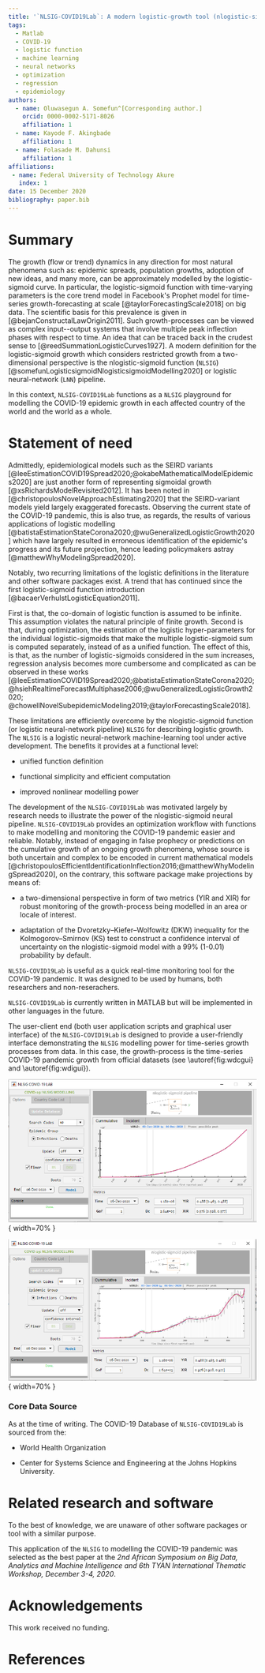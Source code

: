 ```yaml
---
title: '`NLSIG-COVID19Lab`: A modern logistic-growth tool (nlogistic-sigmoid) for modelling the dynamics of the COVID-19 pandemic process'
tags:
  - Matlab
  - COVID-19
  - logistic function
  - machine learning
  - neural networks
  - optimization
  - regression
  - epidemiology
authors:
  - name: Oluwasegun A. Somefun^[Corresponding author.]
    orcid: 0000-0002-5171-8026
    affiliation: 1
  - name: Kayode F. Akingbade
    affiliation: 1
  - name: Folasade M. Dahunsi
    affiliation: 1
affiliations:
 - name: Federal University of Technology Akure
   index: 1
date: 15 December 2020
bibliography: paper.bib
---
```


# Summary

The growth (flow or trend) dynamics in any direction for most natural phenomena such as: epidemic spreads, population growths, 
adoption of new ideas, and many more, can be approximately modelled by the logistic-sigmoid curve. 
In particular, the logistic-sigmoid function with time-varying parameters is the core trend 
model in Facebook's Prophet model for time-series growth-forecasting 
at scale [@taylorForecastingScale2018] on big data. 
The scientific basis for this prevalence is given in [@bejanConstructalLawOrigin2011]. 
Such growth-processes can be viewed as complex input--output systems that involve 
multiple peak inflection phases with respect to time. An idea that 
can be traced back in the crudest sense to [@reedSummationLogisticCurves1927]. A modern definition for the logistic-sigmoid growth which considers restricted growth from  a two-dimensional perspective is the nlogistic-sigmoid function (`NLSIG`) [@somefunLogisticsigmoidNlogisticsigmoidModelling2020] 
or logistic neural-network (`LNN`) pipeline. 

In this context, `NLSIG-COVID19Lab` functions as a `NLSIG` playground for modelling 
the COVID-19 epidemic growth in each affected country of the world and the world as a whole. 


# Statement of need

Admittedly, epidemiological models such as the SEIRD variants 
[@leeEstimationCOVID19Spread2020;@okabeMathematicalModelEpidemics2020] are just another form of representing sigmoidal growth [@xsRichardsModelRevisited2012]. It has been noted in 
[@christopoulosNovelApproachEstimating2020] that the SEIRD-variant models yield largely exaggerated forecasts. 
Observing the current state of the COVID-19 pandemic, this is also true, as regards, 
the results of various applications of logistic modelling [@batistaEstimationStateCorona2020;@wuGeneralizedLogisticGrowth2020]
which have largely resulted in erroneous identification of the epidemic's progress and its future projection, hence leading policymakers astray [@matthewWhyModelingSpread2020]. 

Notably, two recurring limitations of the logistic definitions in the literature and other software packages exist. A trend that has continued since the first logistic-sigmoid function introduction [@bacaerVerhulstLogisticEquation2011]. 

First is that, the co-domain of logistic function is assumed to be infinite. This assumption violates the natural principle of finite growth. 
Second is that, during optimization, the estimation of the logistic hyper-parameters  for the individual logistic-sigmoids that make the multiple logistic-sigmoid sum is computed separately, instead of as a unified function. The effect of this, is that, as the number of logistic-sigmoids 
considered in the sum increases, regression analysis becomes more cumbersome and complicated as can be observed in these works [@leeEstimationCOVID19Spread2020;@batistaEstimationStateCorona2020;
@hsiehRealtimeForecastMultiphase2006;@wuGeneralizedLogisticGrowth2020;
@chowellNovelSubepidemicModeling2019;@taylorForecastingScale2018]. 

These limitations are efficiently overcome by the nlogistic-sigmoid function (or logistic neural-network pipeline) `NLSIG` for describing logistic growth. The `NLSIG` is a logistic neural-network machine-learning tool under active development. The benefits it provides at a functional level:
	
 - unified function definition
 
 - functional simplicity and efficient computation
	
 - improved nonlinear modelling power
		
The development of the `NLSIG-COVID19Lab` was motivated largely by research needs to 
illustrate the power of the nlogistic-sigmoid neural pipeline. `NLSIG-COVID19Lab` provides an optimization workflow with functions to make modelling and monitoring the COVID-19 pandemic easier and reliable. Notably, instead of engaging in false prophecy 
or predictions on the cumulative growth of an ongoing growth phenomena, whose source is both uncertain and 
complex to be encoded in current mathematical models [@christopoulosEfficientIdentificationInflection2016;@matthewWhyModelingSpread2020], on the contrary, this software package make projections by means of:

-  a two-dimensional perspective in form of two metrics (YIR and XIR) for robust monitoring of the growth-process being modelled in an area or locale of interest. 

- adaptation of the Dvoretzky–Kiefer–Wolfowitz (DKW) inequality for the Kolmogorov–Smirnov (KS) test to construct a confidence interval of uncertainty on the nlogistic-sigmoid model with a 99% (1-0.01) probability by default. 

`NLSIG-COVID19Lab` is useful as a quick real-time monitoring tool for the COVID-19 pandemic. It was designed to be used by humans, both researchers and non-reserachers. 

`NLSIG-COVID19Lab` is currently written in MATLAB but will be implemented in other languages in the future. 
 
The user-client end (both user application scripts and graphical user interface) of the `NLSIG-COVID19Lab` 
is designed to provide a user-friendly interface demonstrating the `NLSIG` modelling power for time-series growth processes from data. 
In this case, the growth-process is the time-series COVID-19 pandemic growth from official datasets (see \autoref{fig:wdcgui} and \autoref{fig:wdigui}).

![GUI Layout showing the Total Cummulative Infections of the World. \label{fig:wdcgui}](wdcgui.png){ width=70% } 

![GUI Layout showing the Total Incident Infections of the World. \label{fig:wdigui}](wdigui.png){ width=70% }

### Core Data Source
As at the time of writing. The COVID-19 Database of `NLSIG-COVID19Lab` is sourced from the:

* World Health Organization

* Center for Systems Science and Engineering at the Johns Hopkins University.


<!-- # Mathematics

Single dollars ($) are required for inline mathematics e.g. $f(x) = e^{\pi/x]$

Double dollars make self-standing equations:

$$\Theta(x) = \left\{\begin{array]{l]
0\textrm{ if ] x < 0\cr
1\textrm{ else]
\end{array]\right.$$

You can also use plain \LaTeX for equations
\begin{equation]\label{eq:fourier]
\hat f(\omega) = \int_{-\infty]^{\infty] f(x) e^{i\omega x] dx
\end{equation]
and refer to \autoref{eq:fourier] from text.
 -->

# Related research and software

To the best of knowledge, we are unaware of other software packages or tool with a similar purpose.

This application of the `NLSIG` to modelling the COVID-19 pandemic was selected as the best paper at the *2nd African Symposium on Big Data, Analytics and Machine Intelligence and 6th TYAN International Thematic Workshop, December 3-4, 2020*.


# Acknowledgements

This work received no funding. 

# References